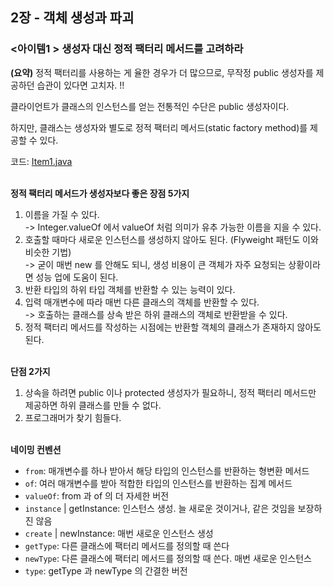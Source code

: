 ## 2장 - 객체 생성과 파괴

### <아이템1 > 생성자 대신 정적 팩터리 메서드를 고려하라

**(요약)** 정적 팩터리를 사용하는 게 율한 경우가 더 많으므로, 무작정 public 생성자를 제공하던 습관이 있다면 고치자. !!

클라이언트가 클래스의 인스턴스를 얻는 전통적인 수단은 public 생성자이다.

하지만, 클래스는 생성자와 별도로 정적 팩터리 메서드(static factory method)를 제공할 수 있다.

코드: [Item1.java](https://github.com/ziippy/EffectiveJava/blob/master/src/chatper2/item1/Item1.java)

<br/>  
<strong>정적 팩터리 메서드가 생성자보다 좋은 장점 5가지</strong>

1. 이름을 가질 수 있다.<br>
  -> Integer.valueOf 에서 valueOf 처럼 의미가 유추 가능한 이름을 지을 수 있다.
2. 호출할 때마다 새로운 인스턴스를 생성하지 않아도 된다. (Flyweight 패턴도 이와 비슷한 기법)<br>
  -> 굳이 매번 new 를 안해도 되니, 생성 비용이 큰 객체가 자주 요청되는 상황이라면 성능 업에 도움이 된다.
3. 반환 타입의 하위 타입 객체를 반환할 수 있는 능력이 있다.
4. 입력 매개변수에 따라 매번 다른 클래스의 객체를 반환할 수 있다.<br>
   -> 호출하는 클래스를 상속 받은 하위 클래스의 객체로 반환받을 수 있다.
5. 정적 팩터리 메서드를 작성하는 시점에는 반환할 객체의 클래스가 존재하지 않아도 된다.

<br/>
<strong>단점 2가지</strong>

1. 상속을 하려면 public 이나 protected 생성자가 필요하니, 정적 팩터리 메서드만 제공하면 하위 클래스를 만들 수 없다.
2. 프로그래머가 찾기 힘들다.

<br/>
<strong>네이밍 컨벤션</strong>

- `from`: 매개변수를 하나 받아서 해당 타입의 인스턴스를 반환하는 형변환 메서드
- `of`: 여러 매개변수를 받아 적합한 타입의 인스턴스를 반환하는 집계 메서드
- `valueOf`: from 과 of 의 더 자세한 버전
- `instance` | getInstance: 인스턴스 생성. 늘 새로운 것이거나, 같은 것임을 보장하진 않음
- `create` | newInstance: 매번 새로운 인스턴스 생성
- `getType`: 다른 클래스에 팩터리 메서드를 정의할 때 쓴다
- `newType`: 다른 클래스에 팩터리 메서드를 정의할 때 쓴다. 매번 새로운 인스턴스
- `type`: getType 과 newType 의 간결한 버전


